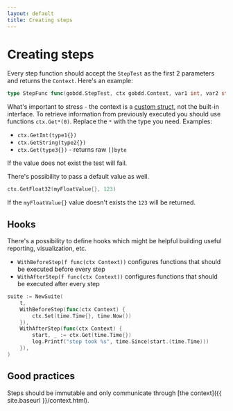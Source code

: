 ```yaml
---
layout: default
title: Creating steps
---
```


# Creating steps

Every step function should accept the `StepTest` as the first 2 parameters and returns the `Context`. Here's an example:

```go
type StepFunc func(gobdd.StepTest, ctx gobdd.Context, var1 int, var2 string)
```

What's important to stress - the context is a [custom struct](https://github.com/go-bdd/gobdd/tree/master/context), not the built-in interface.
To retrieve information from previously executed you should use functions `ctx.Get*(0)`. Replace the `*` with the type you need. Examples:

* `ctx.GetInt(type1{})`
* `ctx.GetString(type2{})`
* `ctx.Get(type3{})` - returns raw `[]byte`

If the value does not exist the test will fail.

There's possibility to pass a default value as well.

```go
ctx.GetFloat32(myFloatValue{}, 123)
```

If the `myFloatValue{}` value doesn't exists the `123` will be returned.

## Hooks

There's a possibility to define hooks which might be helpful building useful reporting, visualization, etc.

* `WithBeforeStep(f func(ctx Context))` configures functions that should be executed before every step
* `WithAfterStep(f func(ctx Context))` configures functions that should be executed after every step

```go
suite := NewSuite(
    t,
    WithBeforeStep(func(ctx Context) {
        ctx.Set(time.Time{}, time.Now())
    }),
    WithAfterStep(func(ctx Context) {
        start, _ := ctx.Get(time.Time{})
        log.Printf("step took %s", time.Since(start.(time.Time)))
    }),
)
```

## Good practices

Steps should be immutable and only communicate through [the context]({{ site.baseurl }}/context.html).
